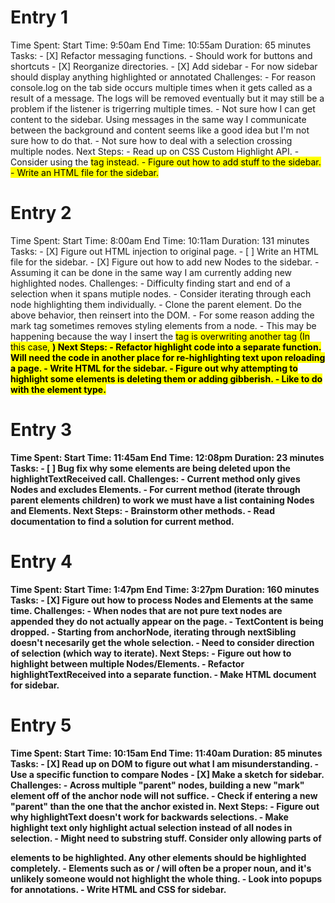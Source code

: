 # Entry 1
Time Spent:
    Start Time: 9:50am
    End Time: 10:55am
    Duration: 65 minutes
Tasks:
    - [X] Refactor messaging functions.
        - Should work for buttons and shortcuts
    - [X]  Reorganize directories.
    - [X] Add sidebar
        - For now sidebar should display anything highlighted or annotated
Challenges:
    - For reason console.log on the tab side occurs multiple times when it gets called as a result of a message. The logs will be removed eventually but it may still be a problem if the listener is trigerring multiple times.
    - Not sure how I can get content to the sidebar. Using messages in the same way I communicate between the background and content seems like a good idea but I'm not sure how to do that.
    - Not sure how to deal with a selection crossing multiple nodes.
Next Steps:
    - Read up on CSS Custom Highlight API.
        - Consider using the <mark> tag instead.
    - Figure out how to add stuff to the sidebar.
    - Write an HTML file for the sidebar.

# Entry 2
Time Spent:
    Start Time: 8:00am
    End Time: 10:11am
    Duration: 131 minutes
Tasks:
    - [X] Figure out HTML injection to original page.
    - [ ] Write an HTML file for the sidebar.
    - [X] Figure out how to add new Nodes to the sidebar.
        - Assuming it can be done in the same way I am currently adding new highlighted nodes.
Challenges:
    - Difficulty finding start and end of a selection when it spans mutiple nodes.
        - Consider iterating through each node highlighting them individually.
        - Clone the parent element. Do the above behavior, then reinsert into the DOM.
    - For some reason adding the mark tag sometimes removes styling elements from a node.
        - This may be happening because the way I insert the <mark> tag is overwriting another tag (In this case, <b>)
Next Steps:
    - Refactor highlight code into a separate function. Will need the code in another place for re-highlighting text upon reloading a page.
    - Write HTML for the sidebar.
    - Figure out why attempting to highlight some elements is deleting them or adding gibberish.
        - Like to do with the element type.

# Entry 3
Time Spent:
    Start Time: 11:45am
    End Time: 12:08pm
    Duration: 23 minutes
Tasks:
    - [ ] Bug fix why some elements are being deleted upon the highlightTextReceived call.
Challenges:
    - Current method only gives Nodes and excludes Elements. 
        - For current method (iterate through parent elements children) to work we must have a list containing Nodes and Elements.
Next Steps:
    - Brainstorm other methods.
    - Read documentation to find a solution for current method.

# Entry 4
Time Spent:
    Start Time: 1:47pm
    End Time: 3:27pm
    Duration: 160 minutes
Tasks:
    - [X] Figure out how to process Nodes and Elements at the same time.
Challenges:
    - When nodes that are not pure text nodes are appended they do not actually appear on the page.
        - TextContent is being dropped.
        - Starting from anchorNode, iterating through nextSibling doesn't necesarily get the whole selection.
        - Need to consider direction of selection (which way to iterate).
Next Steps:
    - Figure out how to highlight between multiple Nodes/Elements.
    - Refactor highlightTextReceived into a separate function.
    - Make HTML document for sidebar.

# Entry 5
Time Spent:
    Start Time: 10:15am
    End Time: 11:40am
    Duration: 85 minutes
Tasks:
    - [X] Read up on DOM to figure out what I am misunderstanding.
        - Use a specific function to compare Nodes
    - [X] Make a sketch for sidebar.
Challenges:
    - Across multiple "parent" nodes, building a new "mark" element off of the anchor node will not suffice.
        - Check if entering a new "parent" than the one that the anchor existed in.
Next Steps:
    - Figure out why highlightText doesn't work for backwards selections.
    - Make highlight text only highlight actual selection instead of all nodes in selection.
        - Might need to substring stuff. Consider only allowing parts of <p> elements to be highlighted. Any other elements should be highlighted completely.
            - Elements such as <b> or <a>/<href> will often be a proper noun, and it's unlikely someone would not highlight the whole thing.
    - Look into popups for annotations.
    - Write HTML and CSS for sidebar.